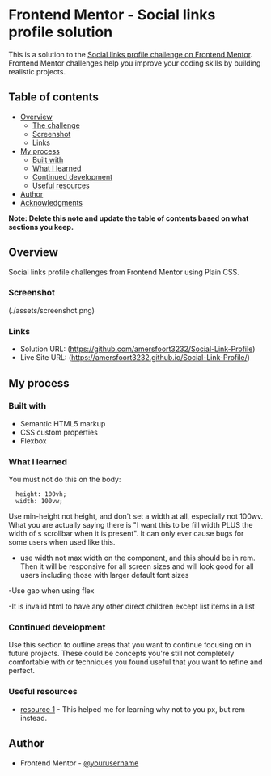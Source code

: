 # Frontend Mentor - Social links profile solution

This is a solution to the [Social links profile challenge on Frontend Mentor](https://www.frontendmentor.io/challenges/social-links-profile-UG32l9m6dQ). Frontend Mentor challenges help you improve your coding skills by building realistic projects. 

## Table of contents

- [Overview](#overview)
  - [The challenge](#the-challenge)
  - [Screenshot](#screenshot)
  - [Links](#links)
- [My process](#my-process)
  - [Built with](#built-with)
  - [What I learned](#what-i-learned)
  - [Continued development](#continued-development)
  - [Useful resources](#useful-resources)
- [Author](#author)
- [Acknowledgments](#acknowledgments)

**Note: Delete this note and update the table of contents based on what sections you keep.**

## Overview

Social links profile challenges from Frontend Mentor using Plain CSS.

### Screenshot

(./assets/screenshot.png)

### Links

- Solution URL: (https://github.com/amersfoort3232/Social-Link-Profile)
- Live Site URL: (https://amersfoort3232.github.io/Social-Link-Profile/)

## My process

### Built with

- Semantic HTML5 markup
- CSS custom properties
- Flexbox

### What I learned

You must not do this on the body:

```
  height: 100vh;
  width: 100vw;
```

Use min-height not height, and don't set a width at all, especially not 100wv. What you are actually saying there is "I want this to be fill width PLUS the width of s scrollbar when it is present". It can only ever cause bugs for some users when used like this.

- use width not max width on the component, and this should be in rem. Then it will be responsive for all screen sizes and will look good for all users including those with larger default font sizes

-Use gap when using flex

-It is invalid html to have any other direct children except list items in a list

### Continued development

Use this section to outline areas that you want to continue focusing on in future projects. These could be concepts you're still not completely comfortable with or techniques you found useful that you want to refine and perfect.

### Useful resources

- [resource 1](https://fedmentor.dev/posts/font-size-px/) - This helped me for learning why not to you px, but rem instead.


## Author

- Frontend Mentor - [@yourusername](https://www.frontendmentor.io/profile/amersfoort3232)

